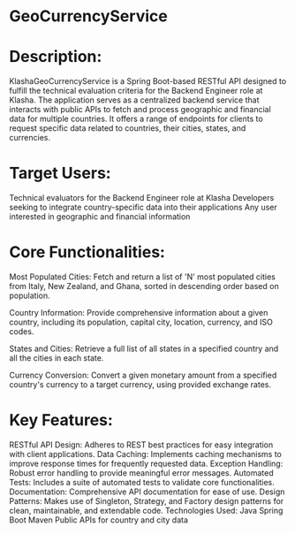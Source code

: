 # GeoCurrencyService

# Description:
KlashaGeoCurrencyService is a Spring Boot-based RESTful API designed to fulfill the technical evaluation criteria for the Backend Engineer role at Klasha. The application serves as a centralized backend service that interacts with public APIs to fetch and process geographic and financial data for multiple countries. It offers a range of endpoints for clients to request specific data related to countries, their cities, states, and currencies.

# Target Users:
Technical evaluators for the Backend Engineer role at Klasha
Developers seeking to integrate country-specific data into their applications
Any user interested in geographic and financial information

# Core Functionalities:
Most Populated Cities: Fetch and return a list of 'N' most populated cities from Italy, New Zealand, and Ghana, sorted in descending order based on population.

Country Information: Provide comprehensive information about a given country, including its population, capital city, location, currency, and ISO codes.

States and Cities: Retrieve a full list of all states in a specified country and all the cities in each state.

Currency Conversion: Convert a given monetary amount from a specified country's currency to a target currency, using provided exchange rates.

# Key Features:
RESTful API Design: Adheres to REST best practices for easy integration with client applications.
Data Caching: Implements caching mechanisms to improve response times for frequently requested data.
Exception Handling: Robust error handling to provide meaningful error messages.
Automated Tests: Includes a suite of automated tests to validate core functionalities.
Documentation: Comprehensive API documentation for ease of use.
Design Patterns: Makes use of Singleton, Strategy, and Factory design patterns for clean, maintainable, and extendable code.
Technologies Used:
Java
Spring Boot
Maven
Public APIs for country and city data
